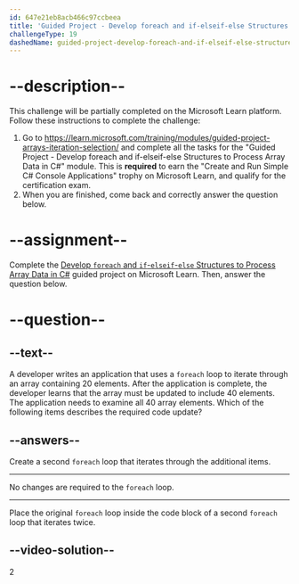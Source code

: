 ```yaml
---
id: 647e21eb8acb466c97ccbeea
title: 'Guided Project - Develop foreach and if-elseif-else Structures to Process Array Data in C#'
challengeType: 19
dashedName: guided-project-develop-foreach-and-if-elseif-else-structures-to-process-array-data-in-c-sharp
---
```


# --description--

This challenge will be partially completed on the Microsoft Learn platform. Follow these instructions to complete the challenge:

1. Go to <a href="https://learn.microsoft.com/training/modules/guided-project-arrays-iteration-selection/" target="_blank" rel="noreferrer">https://learn.microsoft.com/training/modules/guided-project-arrays-iteration-selection/</a> and complete all the tasks for the "Guided Project - Develop foreach and if-elseif-else Structures to Process Array Data in C#" module. This is **required** to earn the "Create and Run Simple C# Console Applications" trophy on Microsoft Learn, and qualify for the certification exam.
1. When you are finished, come back and correctly answer the question below.

# --assignment--

Complete the <a href="https://learn.microsoft.com/training/modules/guided-project-arrays-iteration-selection/" target="_blank" rel="noreferrer">Develop `foreach` and `if`-`elseif`-`else` Structures to Process Array Data in C#</a> guided project on Microsoft Learn. Then, answer the question below.

# --question--

## --text--

A developer writes an application that uses a `foreach` loop to iterate through an array containing 20 elements. After the application is complete, the developer learns that the array must be updated to include 40 elements. The application needs to examine all 40 array elements. Which of the following items describes the required code update?

## --answers--

Create a second `foreach` loop that iterates through the additional items.

---

No changes are required to the `foreach` loop.

---

Place the original `foreach` loop inside the code block of a second `foreach` loop that iterates twice.

## --video-solution--

2
